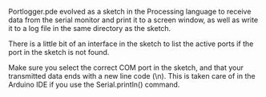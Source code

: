 Portlogger.pde evolved as a sketch in the Processing language to receive data from the serial monitor and print it to a screen window, as well as write it to a log file in the same directory as the sketch.

There is a little bit of an interface in the sketch to list the active ports if the port in the sketch is not found.

Make sure you select the correct COM port in the sketch, and that your transmitted data ends with a new line code (\n).
This is taken care of in the Arduino IDE if you use the Serial.println() command.
